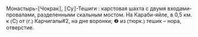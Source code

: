 ---
---

Монастырь-⟦Чокрак⟧, ⟦Су⟧-Тешиги
: карстовая шахта с двумя входами-провалами, разделенными скальным мостом. На Караби-яйле, в 0,5 км. к ⦅С⦆ от ⦅г.⦆ Карчигалы#2, на дне воронки; ❷ из ⦅тюрк.⦆ тешик – нора, отверстие.
